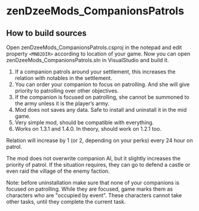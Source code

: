# zenDzeeMods_CompanionsPatrols

## How to build sources
Open zenDzeeMods_CompanionsPatrols.csproj in the notepad and edit property `<MNB2DIR>` according to location of your game.
Now you can open zenDzeeMods_CompanionsPatrols.sln in VisualStudio and build it.

1. If a companion patrols around your settlement, this increases the relation with notables in the settlement.
2. You can order your companion to focus on patrolling. And she will give priority to patrolling over other objectives.
3. If the companion is focused on patrolling, she cannot be summoned to the army unless it is the player’s army.
4. Mod does not saves any data. Safe to install and uninstall it in the mid game.
5. Very simple mod, should be compatible with everything.
6. Works on 1.3.1 and 1.4.0. In theory, should work on 1.2.1 too.

Relation will increase by 1 (or 2, depending on your perks) every 24 hour on patrol.

The mod does not overwrite companion AI, but it slightly increases the priority of patrol. If the situation requires, they can go to defend a castle or even raid the village of the enemy faction.

Note: before uninstallation make sure that none of your companions is focused on patrolling. While they are focused, game marks them as characters who are "occupied by event". These characters cannot take other tasks, until they complete the current task.
